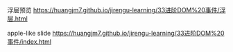 浮层预览 https://huangjm7.github.io/jirengu-learning/33进阶DOM%20事件/浮层.html

apple-like slide  https://huangjm7.github.io/jirengu-learning/33进阶DOM%20事件/index.html
